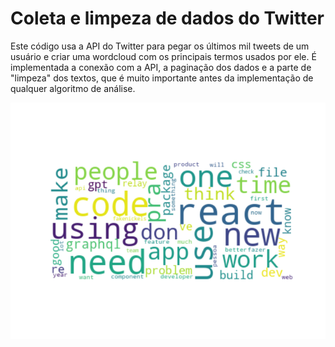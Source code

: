 # Coleta e limpeza de dados do Twitter
Este código usa a API do Twitter para pegar os últimos mil tweets de um usuário e criar uma wordcloud com os principais termos usados por ele. É implementada a conexão com a API, a paginação dos dados e a parte de "limpeza" dos textos, que é muito importante antes da implementação de qualquer algoritmo de análise.

![Exemplo de wordcloud](exemple.png)


